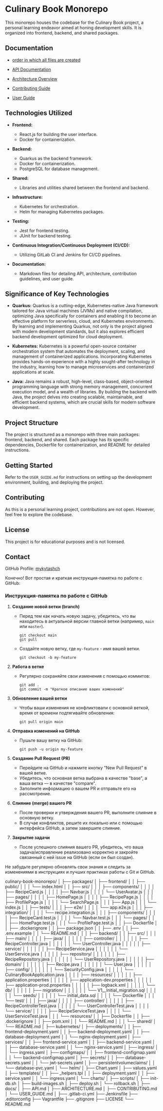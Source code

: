 # Culinary Book Monorepo

This monorepo houses the codebase for the Culinary Book project, a personal learning endeavor aimed at honing development skills. It is organized into frontend, backend, and shared packages.

## Documentation


- [order in which all files are created](./docs/document_completion_procedure.md)

- [API Documentation](./docs/API.md)
- [Architecture Overview](./docs/ARCHITECTURE.md)
- [Contributing Guide](./docs/CONTRIBUTING.md)
- [User Guide](./docs/USER_GUIDE.md)

## Technologies Utilized

- **Frontend:**
  - React.js for building the user interface.
  - Docker for containerization.

- **Backend:**
  - Quarkus as the backend framework.
  - Docker for containerization.
  - PostgreSQL for database management.

- **Shared:**
  - Libraries and utilities shared between the frontend and backend.

- **Infrastructure:**
  - Kubernetes for orchestration.
  - Helm for managing Kubernetes packages.

- **Testing:**
  - Jest for frontend testing.
  - JUnit for backend testing.

- **Continuous Integration/Continuous Deployment (CI/CD):**
  - Utilizing GitLab CI and Jenkins for CI/CD pipelines.

- **Documentation:**
  - Markdown files for detailing API, architecture, contribution guidelines, and user guide.

## Significance of Key Technologies

- **Quarkus:**
  Quarkus is a cutting-edge, Kubernetes-native Java framework tailored for Java virtual machines (JVMs) and native compilation, optimizing Java specifically for containers and enabling it to become an effective platform for serverless, cloud, and Kubernetes environments. By learning and implementing Quarkus, not only is the project aligned with modern development standards, but it also explores efficient backend development optimized for cloud deployment.

- **Kubernetes:**
  Kubernetes is a powerful open-source container orchestration system that automates the deployment, scaling, and management of containerized applications. Incorporating Kubernetes provides hands-on experience with a highly sought-after technology in the industry, learning how to manage microservices and containerized applications at scale.

- **Java:**
  Java remains a robust, high-level, class-based, object-oriented programming language with strong memory management, concurrent execution model, and a wealth of libraries. By building the backend with Java, the project delves into creating scalable, maintainable, and efficient backend systems, which are crucial skills for modern software development.

## Project Structure

The project is structured as a monorepo with three main packages: frontend, backend, and shared. Each package has its specific dependencies, Dockerfile for containerization, and README for detailed instructions.

## Getting Started

Refer to the `USER_GUIDE.md` for instructions on setting up the development environment, building, and deploying the project.

## Contributing

As this is a personal learning project, contributions are not open. However, feel free to explore the codebase.

## License

This project is for educational purposes and is not licensed.

## Contact

GitHub Profile: [mykytashch](https://github.com/mykytashch)



Конечно! Вот простая и краткая инструкция-памятка по работе с GitHub:

### Инструкция-памятка по работе с GitHub

1. **Создание новой ветки (branch)**
   - Перед тем как начать новую задачу, убедитесь, что вы находитесь в актуальной версии главной ветки (например, `main` или `master`).
     ```
     git checkout main
     git pull
     ```
   - Создайте новую ветку, где `my-feature` - имя вашей ветки.
     ```
     git checkout -b my-feature
     ```

2. **Работа в ветке**
   - Регулярно сохраняйте свои изменения с помощью коммитов:
     ```
     git add .
     git commit -m "Краткое описание ваших изменений"
     ```

3. **Обновление вашей ветки**
   - Чтобы ваши изменения не конфликтовали с основной веткой, время от времени подтягивайте обновления:
     ```
     git pull origin main
     ```

4. **Отправка изменений на GitHub**
   - Пушьте вашу ветку на GitHub:
     ```
     git push -u origin my-feature
     ```

5. **Создание Pull Request (PR)**
   - Перейдите на GitHub и нажмите кнопку "New Pull Request" в вашей ветке.
   - Убедитесь, что основная ветка выбрана в качестве "base", а ваша ветка — в качестве "compare".
   - Заполните информацию о вашем PR и отправьте его на рассмотрение.

6. **Слияние (merge) вашего PR**
   - После проверки и утверждения вашего PR, выполните слияние в основную ветку.
   - В случае конфликтов, решите их локально или с помощью интерфейса GitHub, а затем завершите слияние.

7. **Закрытие задачи**
   - После успешного слияния вашего PR, убедитесь, что ваша задача/исправление реализовано корректно и закройте связанный с ней issue на GitHub (если он был создан).

Не забудьте регулярно обновлять свои знания и следить за изменениями в инструкциях и лучших практиках работы с Git и GitHub.



culinary-book-monorepo/
│
├── packages/
│   ├── frontend/
│   │   ├── public/
│   │   │   └── index.html
│   │   ├── src/
│   │   │   ├── components/
│   │   │   │   ├── RecipeCard.js
│   │   │   │   ├── Navbar.js
│   │   │   │   └── UserAvatar.js
│   │   │   ├── pages/
│   │   │   │   ├── HomePage.js
│   │   │   │   ├── RecipePage.js
│   │   │   │   ├── ProfilePage.js
│   │   │   │   └── SearchPage.js
│   │   │   ├── App.js
│   │   │   └── index.js
│   │   ├── tests/
│   │   │   ├── e2e/
│   │   │   │   └── app.e2e.js
│   │   │   ├── integration/
│   │   │   │   └── recipe.integration.js
│   │   │   ├── components/
│   │   │   │   ├── RecipeCard.test.js
│   │   │   │   └── Navbar.test.js
│   │   │   └── pages/
│   │   │       ├── HomePage.test.js
│   │   │       └── ProfilePage.test.js
│   │   ├── Dockerfile
│   │   ├── .dockerignore
│   │   ├── package.json
│   │   ├── .env
│   │   ├── .env.example
│   │   └── README.md
│   │
│   ├── backend/
│   │   ├── src/
│   │   │   ├── main/
│   │   │   │   ├── java/
│   │   │   │   │   ├── controller/
│   │   │   │   │   │   ├── RecipeController.java
│   │   │   │   │   │   └── UserController.java
│   │   │   │   │   ├── service/
│   │   │   │   │   │   ├── RecipeService.java
│   │   │   │   │   │   └── UserService.java
│   │   │   │   │   ├── repository/
│   │   │   │   │   │   ├── RecipeRepository.java
│   │   │   │   │   │   └── UserRepository.java
│   │   │   │   │   ├── domain/
│   │   │   │   │   │   ├── Recipe.java
│   │   │   │   │   │   └── User.java
│   │   │   │   │   ├── config/
│   │   │   │   │   │   └── SecurityConfig.java
│   │   │   │   │   └── CulinaryBookApplication.java
│   │   │   │   ├── resources/
│   │   │   │   │   ├── application.properties
│   │   │   │   │   ├── application-dev.properties
│   │   │   │   │   ├── application-prod.properties
│   │   │   │   │   ├── logback.xml
│   │   │   │   │   └── db/
│   │   │   │   │       ├── migration/
│   │   │   │   │       │   └── V1__Initial_migration.sql
│   │   │   │   │       └── seeds/
│   │   │   │   │           └── initial_data.sql
│   │   │   │   └── Dockerfile
│   │   │   └── test/
│   │   │       ├── java/
│   │   │       │   ├── controller/
│   │   │       │   │   ├── RecipeControllerTest.java
│   │   │       │   │   └── UserControllerTest.java
│   │   │       │   └── service/
│   │   │       │       ├── RecipeServiceTest.java
│   │   │       │       └── UserServiceTest.java
│   │   │       └── resources/
│   │   ├── Dockerfile
│   │   ├── .dockerignore
│   │   ├── pom.xml
│   │   └── README.md
│   │
│   └── shared/
│       └── README.md
│
├── kubernetes/
│   ├── deployments/
│   │   ├── frontend-deployment.yaml
│   │   ├── backend-deployment.yaml
│   │   ├── database-deployment.yaml
│   │   └── nginx-deployment.yaml
│   ├── services/
│   │   ├── frontend-service.yaml
│   │   ├── backend-service.yaml
│   │   ├── database-service.yaml
│   │   └── nginx-service.yaml
│   ├── ingress/
│   │   └── ingress.yaml
│   ├── configmaps/
│   │   ├── frontend-configmap.yaml
│   │   └── backend-configmap.yaml
│   ├── secrets/
│   │   ├── database-secrets.yaml
│   │   └── jwt-secrets.yaml
│   ├── persistentvolumeclaims/
│   │   └── database-pvc.yaml
│   └── helm/
│       ├── Chart.yaml
│       ├── values.yaml
│       ├── templates/
│       │   ├── _helpers.tpl
│       │   ├── deployment.yaml
│       │   ├── service.yaml
│       │   └── ingress.yaml
│       └── charts/
│
├── scripts/
│   ├── init-db.sh
│   ├── build-images.sh
│   ├── deploy.sh
│   └── rollback.sh
│
├── docs/
│   ├── API.md
│   ├── ARCHITECTURE.md
│   ├── CONTRIBUTING.md
│   └── USER_GUIDE.md
│
├── .gitlab-ci.yml
├── Jenkinsfile
├── .editorconfig
├── Vagrantfile
├── .gitignore
├── LICENSE
└── README.md

